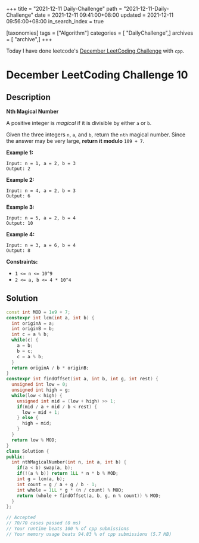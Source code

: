 +++
title = "2021-12-11 Daily-Challenge"
path = "2021-12-11-Daily-Challenge"
date = 2021-12-11 09:41:00+08:00
updated = 2021-12-11 09:56:00+08:00
in_search_index = true

[taxonomies]
tags = ["Algorithm"]
categories = [ "DailyChallenge",]
archives = [ "archive",]
+++

Today I have done leetcode's [December LeetCoding Challenge](https://leetcode.com/problems/nth-magical-number/) with `cpp`.

<!-- more -->

# December LeetCoding Challenge 10

## Description

**Nth Magical Number**

A positive integer is *magical* if it is divisible by either `a` or `b`.

Given the three integers `n`, `a`, and `b`, return the `nth` magical number. Since the answer may be very large, **return it modulo** `109 + 7`.

 

**Example 1:**

```
Input: n = 1, a = 2, b = 3
Output: 2
```

**Example 2:**

```
Input: n = 4, a = 2, b = 3
Output: 6
```

**Example 3:**

```
Input: n = 5, a = 2, b = 4
Output: 10
```

**Example 4:**

```
Input: n = 3, a = 6, b = 4
Output: 8
```

 

**Constraints:**

- `1 <= n <= 10^9`
- `2 <= a, b <= 4 * 10^4`

## Solution

``` cpp
const int MOD = 1e9 + 7;
constexpr int lcm(int a, int b) {
  int originA = a;
  int originB = b;
  int c = a % b;
  while(c) {
    a = b;
    b = c;
    c = a % b;
  }
  return originA / b * originB;
}
constexpr int findOffset(int a, int b, int g, int rest) {
  unsigned int low = 0;
  unsigned int high = g;
  while(low < high) {
    unsigned int mid = (low + high) >> 1;
    if(mid / a + mid / b < rest) {
      low = mid + 1;
    } else {
      high = mid;
    }
  }
  return low % MOD;
}
class Solution {
public:
  int nthMagicalNumber(int n, int a, int b) {
    if(a < b) swap(a, b);
    if(!(a % b)) return 1LL * n * b % MOD;
    int g = lcm(a, b);
    int count = g / a + g / b - 1;
    int whole = 1LL * g * (n / count) % MOD;
    return (whole + findOffset(a, b, g, n % count)) % MOD;
  }
};

// Accepted
// 70/70 cases passed (0 ms)
// Your runtime beats 100 % of cpp submissions
// Your memory usage beats 94.83 % of cpp submissions (5.7 MB)
```
